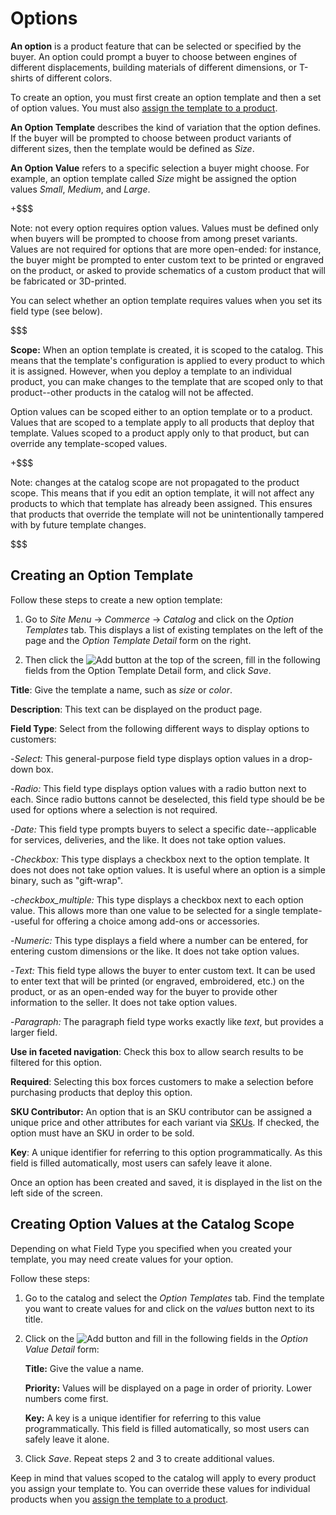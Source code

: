 # Options

**An option** is a product feature that can be selected or specified by the
buyer.  An option could prompt a buyer to choose between engines of different
displacements, building materials of different dimensions, or T-shirts of
different colors.

To create an option, you must first create an option template and then a set of
option values. You must also 
[assign the template to a product](/web/liferay-emporio/documentation/-/knowledge_base/7-1/assigning-options-to-products).

**An Option Template** describes the kind of variation that the option defines.
If the buyer will be prompted to choose between product variants of different
sizes, then the template would be defined as *Size*.

**An Option Value** refers to a specific selection a buyer might choose. For
example, an option template called *Size* might be assigned the option values
*Small*, *Medium*, and *Large*.

+$$$

Note: not every option requires option values. Values must be defined only when
buyers will be prompted to choose from among preset variants. Values are not
required for options that are more open-ended: for instance, the buyer might be
prompted to enter custom text to be printed or engraved on the product, or asked
to provide schematics of a custom product that will be fabricated or 3D-printed.

You can select whether an option template requires values when you set its field
type (see below).

$$$

**Scope:** When an option template is created, it is scoped to the catalog. This
means that the template's configuration is applied to every product to which it
is assigned. However, when you deploy a template to an individual product,
you can make changes to the template that are scoped only to that product--other
products in the catalog will not be affected.

Option values can be scoped either to an option template or to a product. Values
that are scoped to a template apply to all products that deploy that template.
Values scoped to a product apply only to that product, but can override any
template-scoped values.

+$$$

Note: changes at the catalog scope are not propagated to the product scope. This
means that if you edit an option template, it will not affect any products to
which that template has already been assigned. This ensures that products that
override the template will not be unintentionally tampered with by future
template changes.

$$$

## Creating an Option Template

Follow these steps to create a new option template:

1.  Go to *Site Menu* &rarr; *Commerce* &rarr; *Catalog* and click on the
    *Option Templates* tab. This displays a list of existing templates on the
    left of the page and the *Option Template Detail* form on the right.

2.  Then click the ![Add](../../../images/icon-add.png) button at the top of the
    screen, fill in the following fields from the Option Template Detail form,
    and click *Save*.

**Title**: Give the template a name, such as *size* or *color*.

**Description**: This text can be displayed on the product page.

**Field Type**: Select from the following different ways to display
options to customers:

-*Select:* This general-purpose field type displays option values in a drop-down
box.

-*Radio:* This field type displays option values with a radio button next to
each. Since radio buttons cannot be deselected, this field type should be be
used for options where a selection is not required.

-*Date:* This field type prompts buyers to select a specific date--applicable
for services, deliveries, and the like. It does not take option values.

-*Checkbox:* This type displays a checkbox next to the option template. It does
not does not take option values. It is useful where an option is a simple
binary, such as "gift-wrap".

-*checkbox_multiple:* This type displays a checkbox next to each option value.
This allows more than one value to be selected for a single template--useful for
offering a choice among add-ons or accessories.

-*Numeric:* This type displays a field where a number can be entered, for
entering custom dimensions or the like. It does not take option values.

-*Text:* This field type allows the buyer to enter custom text. It can be used
to enter text that will be printed (or engraved, embroidered, etc.) on the
product, or as an open-ended way for the buyer to provide other information to
the seller. It does not take option values.

-*Paragraph:* The paragraph field type works exactly like *text*, but provides
a larger field.

**Use in faceted navigation**: Check this box to allow search results to be
filtered for this option.

**Required**: Selecting this box forces customers to make a selection before
purchasing products that deploy this option.

**SKU Contributor:** An option that is an SKU contributor can be assigned
a unique price and other attributes for each variant via
[SKUs](/web/liferay-emporio/documentation/-/knowledge_base/7-1/SKUs).
If checked, the option must have an SKU in order to be sold.

**Key**: A unique identifier for referring to this option programmatically. As
this field is filled automatically, most users can safely leave it alone.

Once an option has been created and saved, it is displayed in the list on the
left side of the screen.

## Creating Option Values at the Catalog Scope

Depending on what Field Type you specified when you created your template, you
may need create values for your option. 

Follow these steps:

1.  Go to the catalog and select the *Option Templates* tab. Find the template
    you want to create values for and click on the *values* button next to its
    title.

2.  Click on the ![Add](../../../images/icon-add.png) button and fill in the
    following fields in the *Option Value Detail* form:

    **Title:** Give the value a name.

    **Priority:** Values will be displayed on a page in order of priority. Lower
    numbers come first.

    **Key:** A key is a unique identifier for referring to this value
    programmatically. This field is filled automatically, so most users can
    safely leave it alone.

3.  Click *Save*. Repeat steps 2 and 3 to create additional values.

Keep in mind that values scoped to the catalog will apply to every product you
assign your template to. You can override these values for individual products
when you
[assign the template to a product](/web/liferay-emporio/documentation/-/knowledge_base/7-1/assigning-options-to-products).
